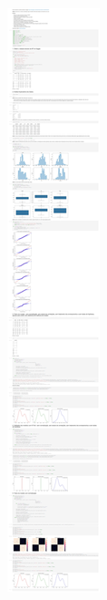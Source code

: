 <img src="https://github.com/TheVini/DataScience/blob/master/classification/swiss_banknote/notebook_file.jpg">
